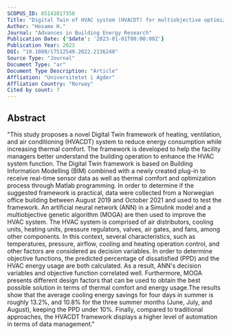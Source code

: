 ```yaml
---
SCOPUS_ID: 85141017358
Title: "Digital Twin of HVAC system (HVACDT) for multiobjective optimization of energy consumption and thermal comfort based on BIM framework with ANN-MOGA"
Author: "Hosamo H."
Journal: "Advances in Building Energy Research"
Publication Date: {'$date': '2023-01-01T00:00:00Z'}
Publication Year: 2023
DOI: "10.1080/17512549.2022.2136240"
Source Type: "Journal"
Document Type: "ar"
Document Type Description: "Article"
Affliation: "Universitetet i Agder"
Affliation Country: "Norway"
Cited by count: 7
---
```


## Abstract
"This study proposes a novel Digital Twin framework of heating, ventilation, and air conditioning (HVACDT) system to reduce energy consumption while increasing thermal comfort. The framework is developed to help the facility managers better understand the building operation to enhance the HVAC system function. The Digital Twin framework is based on Building Information Modelling (BIM) combined with a newly created plug-in to receive real-time sensor data as well as thermal comfort and optimization process through Matlab programming. In order to determine if the suggested framework is practical, data were collected from a Norwegian office building between August 2019 and October 2021 and used to test the framework. An artificial neural network (ANN) in a Simulink model and a multiobjective genetic algorithm (MOGA) are then used to improve the HVAC system. The HVAC system is comprised of air distributors, cooling units, heating units, pressure regulators, valves, air gates, and fans, among other components. In this context, several characteristics, such as temperatures, pressure, airflow, cooling and heating operation control, and other factors are considered as decision variables. In order to determine objective functions, the predicted percentage of dissatisfied (PPD) and the HVAC energy usage are both calculated. As a result, ANN's decision variables and objective function correlated well. Furthermore, MOGA presents different design factors that can be used to obtain the best possible solution in terms of thermal comfort and energy usage.The results show that the average cooling energy savings for four days in summer is roughly 13.2%, and 10.8% for the three summer months (June, July, and August), keeping the PPD under 10%. Finally, compared to traditional approaches, the HVACDT framework displays a higher level of automation in terms of data management."
